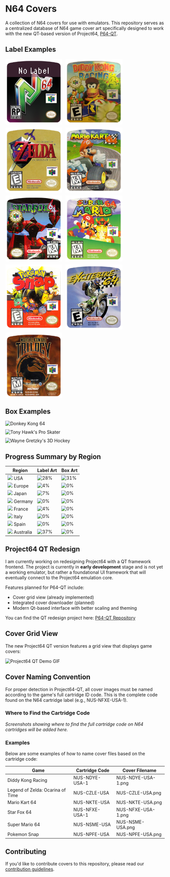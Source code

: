 # N64 Covers

A collection of N64 covers for use with emulators. This repository serves as a centralized database of N64 game cover art specifically designed to work with the new QT-based version of Project64, [P64-QT](https://github.com/IanSkelskey/p64-qt).

## Label Examples

<div style="display: flex; flex-wrap: wrap; gap: 10px; margin-top: 15px;">
  <img src="default-label.png" alt="Default Label" width="180" height="auto">
  <img src="./labels/NUS-NDYE-USA-1.png" alt="Diddy Kong Racing" width="180" height="auto">
  <img src="./labels/NUS-CZLE-USA.png" alt="Legend of Zelda: Ocarina of Time" width="180" height="auto">
  <img src="./labels/NUS-NKTE-USA.png" alt="Mario Kart 64" width="180" height="auto">
  <img src="./labels/NUS-NFXE-USA-1.png" alt="Star Fox 64" width="180" height="auto">
  <img src="./labels/NUS-NSME-USA.png" alt="Super Mario 64" width="180" height="auto">
  <img src="./labels/NUS-NPFE-USA.png" alt="Pokemon Snap" width="180" height="auto">
  <img src="./labels/NUS-NMXE-USA.png" alt="Excitebike 64" width="180" height="auto">
  <img src="./labels/NUS-NMKE-USA.png" alt="Mortal Kombat Trilogy" width="180" height="auto">
</div>

## Box Examples

<div style="display: flex; flex-wrap: wrap; gap: 10px; margin-top: 15px;">
  <img src="./covers/NUS-NDOE-USA.png" alt="Donkey Kong 64" width="300" height="auto">
  <img src="./covers/NUS-NTFE-USA.png" alt="Tony Hawk's Pro Skater" width="300" height="auto">
  <img src="./covers/NUS-NWGE-USA.png" alt="Wayne Gretzky's 3D Hockey" width="300" height="auto">
</div>

<!-- BEGIN N64 SUMMARY -->
## Progress Summary by Region

Region | Label Art | Box Art
-------|-----------|--------
<img src='https://cdn.jsdelivr.net/gh/lipis/flag-icons/flags/4x3/us.svg' width='30'> USA | <img alt="28%" src="https://progress-bar.xyz/28"> | <img alt="31%" src="https://progress-bar.xyz/31">
<img src='https://cdn.jsdelivr.net/gh/lipis/flag-icons/flags/4x3/eu.svg' width='30'> Europe | <img alt="4%" src="https://progress-bar.xyz/4"> | <img alt="0%" src="https://progress-bar.xyz/0">
<img src='https://cdn.jsdelivr.net/gh/lipis/flag-icons/flags/4x3/jp.svg' width='30'> Japan | <img alt="7%" src="https://progress-bar.xyz/7"> | <img alt="0%" src="https://progress-bar.xyz/0">
<img src='https://cdn.jsdelivr.net/gh/lipis/flag-icons/flags/4x3/de.svg' width='30'> Germany | <img alt="0%" src="https://progress-bar.xyz/0"> | <img alt="0%" src="https://progress-bar.xyz/0">
<img src='https://cdn.jsdelivr.net/gh/lipis/flag-icons/flags/4x3/fr.svg' width='30'> France | <img alt="4%" src="https://progress-bar.xyz/4"> | <img alt="0%" src="https://progress-bar.xyz/0">
<img src='https://cdn.jsdelivr.net/gh/lipis/flag-icons/flags/4x3/it.svg' width='30'> Italy | <img alt="0%" src="https://progress-bar.xyz/0"> | <img alt="0%" src="https://progress-bar.xyz/0">
<img src='https://cdn.jsdelivr.net/gh/lipis/flag-icons/flags/4x3/es.svg' width='30'> Spain | <img alt="0%" src="https://progress-bar.xyz/0"> | <img alt="0%" src="https://progress-bar.xyz/0">
<img src='https://cdn.jsdelivr.net/gh/lipis/flag-icons/flags/4x3/au.svg' width='30'> Australia | <img alt="37%" src="https://progress-bar.xyz/37"> | <img alt="0%" src="https://progress-bar.xyz/0">

<!-- END N64 SUMMARY -->


## Project64 QT Redesign

I am currently working on redesigning Project64 with a QT framework frontend. The project is currently in **early development** stage and is not yet a working emulator, but rather a foundational UI framework that will eventually connect to the Project64 emulation core.

Features planned for P64-QT include:
- Cover grid view (already implemented)
- Integrated cover downloader (planned)
- Modern Qt-based interface with better scaling and theming

You can find the QT redesign project here: [P64-QT Repository](https://github.com/IanSkelskey/p64-qt)

## Cover Grid View

The new Project64 QT version features a grid view that displays game covers:

![Project64 QT Demo GIF](https://raw.githubusercontent.com/IanSkelskey/p64-qt/main/Screenshots/demo.gif)

## Cover Naming Convention

For proper detection in Project64-QT, all cover images must be named according to the game's full cartridge ID code. This is the complete code found on the N64 cartridge label (e.g., NUS-NFXE-USA-1).

### Where to Find the Cartridge Code

*Screenshots showing where to find the full cartridge code on N64 cartridges will be added here.*

### Examples

Below are some examples of how to name cover files based on the cartridge code:

| Game                             | Cartridge Code | Cover Filename     |
| -------------------------------- | -------------- | ------------------ |
| Diddy Kong Racing                | NUS-NDYE-USA-1 | NUS-NDYE-USA-1.png |
| Legend of Zelda: Ocarina of Time | NUS-CZLE-USA   | NUS-CZLE-USA.png   |
| Mario Kart 64                    | NUS-NKTE-USA   | NUS-NKTE-USA.png   |
| Star Fox 64                      | NUS-NFXE-USA-1 | NUS-NFXE-USA-1.png |
| Super Mario 64                   | NUS-NSME-USA   | NUS-NSME-USA.png   |
| Pokemon Snap                     | NUS-NPFE-USA   | NUS-NPFE-USA.png   |

## Contributing

If you'd like to contribute covers to this repository, please read our [contribution guidelines](CONTRIBUTING.md).